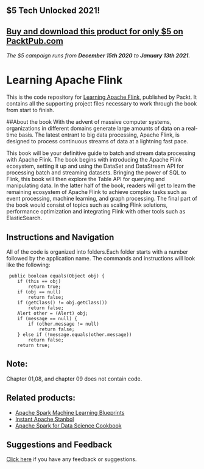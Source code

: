 ## $5 Tech Unlocked 2021!
[Buy and download this product for only $5 on PacktPub.com](https://www.packtpub.com/)
-----
*The $5 campaign         runs from __December 15th 2020__ to __January 13th 2021.__*

# Learning Apache Flink
This is the code repository for [Learning Apache Flink](https://www.packtpub.com/big-data-and-business-intelligence/learning-apache-flink?utm_source=github&utm_medium=repository&utm_campaign=9781786466228), published by Packt. It contains all the supporting
project files necessary to work through the book from start to finish.

##About the book
With the advent of massive computer systems, organizations in different domains generate large amounts of data on a real-time basis. The latest entrant to big data processing, Apache Flink, is designed to process continuous streams of data at a lightning fast pace.

This book will be your definitive guide to batch and stream data processing with Apache Flink. The book begins with introducing the Apache Flink ecosystem, setting it up and using the DataSet and DataStream API for processing batch and streaming datasets. Bringing the power of SQL to Flink, this book will then explore the Table API for querying and manipulating data. In the latter half of the book, readers will get to learn the remaining ecosystem of Apache Flink to achieve complex tasks such as event processing, machine learning, and graph processing. The final part of the book would consist of topics such as scaling Flink solutions, performance optimization and integrating Flink with other tools such as ElasticSearch.

## Instructions and Navigation
All of the code is organized into folders.Each folder starts with a number followed by the application name.
The commands and instructions will look like the following:
     
     
     public boolean equals(Object obj) {
		if (this == obj)
			return true;
		if (obj == null)
			return false;
		if (getClass() != obj.getClass())
			return false;
		Alert other = (Alert) obj;
		if (message == null) {
			if (other.message != null)
				return false;
		} else if (!message.equals(other.message))
			return false;
		return true;
## Note:
Chapter 01,08, and chapter 09 does not contain code.



## Related products:
* [Apache Spark Machine Learning Blueprints](https://www.packtpub.com/big-data-and-business-intelligence/apache-spark-machine-learning-blueprints?utm_source=github&utm_medium=repository&utm_campaign=9781785880391)
* [Instant Apache Stanbol](https://www.packtpub.com/application-development/instant-apache-stanbol?utm_source=github&utm_medium=repository&utm_campaign=9781783281237)
* [Apache Spark for Data Science Cookbook](https://www.packtpub.com/big-data-and-business-intelligence/apache-spark-data-science-cookbook?utm_source=github&utm_medium=repository&utm_campaign=9781785880100)

## Suggestions and Feedback
[Click here](https://docs.google.com/forms/d/e/1FAIpQLSe5qwunkGf6PUvzPirPDtuy1Du5Rlzew23UBp2S-P3wB-GcwQ/viewform) if you have any feedback or suggestions.
